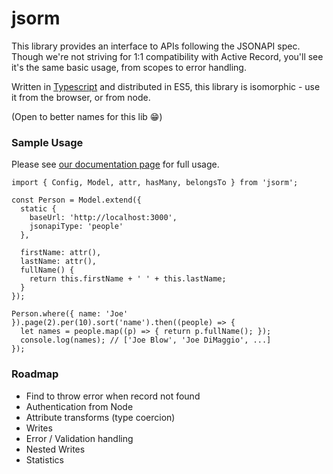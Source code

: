 # jsorm

This library provides an interface to APIs following the JSONAPI spec. Though we're not striving for 1:1 compatibility with Active Record, you'll see it's the same basic usage, from scopes to error handling.

Written in [Typescript](https://www.typescriptlang.org) and distributed in ES5, this library is isomorphic - use it from the browser, or from node.

(Open to better names for this lib :grin:)

### Sample Usage

Please see [our documentation page](https://bbgithub.dev.bloomberg.com/pages/lrichmon/jsorm) for full usage.

```es6
import { Config, Model, attr, hasMany, belongsTo } from 'jsorm';

const Person = Model.extend({
  static {
    baseUrl: 'http://localhost:3000',
    jsonapiType: 'people'
  },
  
  firstName: attr(),
  lastName: attr(),
  fullName() {
    return this.firstName + ' ' + this.lastName;
  }
});

Person.where({ name: 'Joe' }).page(2).per(10).sort('name').then((people) => {
  let names = people.map((p) => { return p.fullName(); });
  console.log(names); // ['Joe Blow', 'Joe DiMaggio', ...]
});
```

### Roadmap

* Find to throw error when record not found
* Authentication from Node
* Attribute transforms (type coercion)
* Writes
* Error / Validation handling
* Nested Writes
* Statistics
